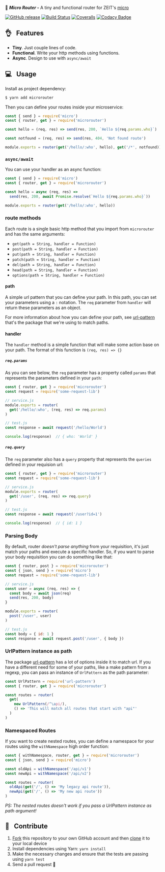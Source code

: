 :station: _**Micro Router -**_ A tiny and functional router for ZEIT's [micro](https://github.com/zeit/micro)

[![GitHub release](https://img.shields.io/github/release/pedronauck/micro-router.svg)]()
[![Build Status](https://travis-ci.org/pedronauck/micro-router.svg?branch=master)](https://travis-ci.org/pedronauck/micro-router)
[![Coveralls](https://img.shields.io/coveralls/pedronauck/micro-router.svg)]()
[![Codacy Badge](https://api.codacy.com/project/badge/Grade/ebdcc3e942b14363a96438b41c770b32)](https://www.codacy.com/app/pedronauck/micro-router?utm_source=github.com&utm_medium=referral&utm_content=pedronauck/micro-router&utm_campaign=Badge_Grade)

## 👌 &nbsp; Features

* **Tiny**. Just couple lines of code.
* **Functional**. Write your http methods using functions.
* **Async**. Design to use with `async/await`

## 💻 &nbsp; Usage

Install as project dependency:

```bash
$ yarn add microrouter
```

Then you can define your routes inside your microservice:

```js
const { send } = require('micro')
const { router, get } = require('microrouter')

const hello = (req, res) => send(res, 200, `Hello ${req.params.who}`)

const notfound = (req, res) => send(res, 404, 'Not found route')

module.exports = router(get('/hello/:who', hello), get('/*', notfound))
```

### `async/await`

You can use your handler as an async function:

```js
const { send } = require('micro')
const { router, get } = require('microrouter')

const hello = async (req, res) =>
  send(res, 200, await Promise.resolve(`Hello ${req.params.who}`))

module.exports = router(get('/hello/:who', hello))
```

### route methods

Each route is a single basic http method that you import from `microrouter` and has the same arguments:

* `get(path = String, handler = Function)`
* `post(path = String, handler = Function)`
* `put(path = String, handler = Function)`
* `patch(path = String, handler = Function)`
* `del(path = String, handler = Function)`
* `head(path = String, handler = Function)`
* `options(path = String, handler = Function)`

#### path

A simple url pattern that you can define your path. In this path, you can set your parameters using a `:` notation. The `req` parameter from `handler` will return these parameters as an object.

For more information about how you can define your path, see [url-pattern](https://github.com/snd/url-pattern) that's the package that we're using to match paths.

#### handler

The `handler` method is a simple function that will make some action base on your path.
The format of this function is `(req, res) => {}`

##### `req.params`

As you can see below, the `req` parameter has a property called `params` that represents the parameters defined in your `path`:

```js
const { router, get } = require('microrouter')
const request = require('some-request-lib')

// service.js
module.exports = router(
  get('/hello/:who', (req, res) => req.params)
)

// test.js
const response = await request('/hello/World')

console.log(response)  // { who: 'World' }
```

##### `req.query`

The `req` parameter also has a `query` property that represents the `queries` defined in your requision url:

```js
const { router, get } = require('microrouter')
const request = require('some-request-lib')

// service.js
module.exports = router(
  get('/user', (req, res) => req.query)
)

// test.js
const response = await request('/user?id=1')

console.log(response)  // { id: 1 }
```

### Parsing Body

By default, router _doesn't parse anything_ from your requisition, it's just match your paths and execute a specific handler. So, if you want to parse your body requisition you can do something like that:

```js
const { router, post } = require('microrouter')
const { json, send } = require('micro')
const request = require('some-request-lib')

// service.js
const user = async (req, res) => {
  const body = await json(req)
  send(res, 200, body)
}

module.exports = router(
  post('/user', user)
)

// test.js
const body = { id: 1 }
const response = await request.post('/user', { body })
```

### UrlPattern instance as path

The package [url-pattern](https://github.com/snd/url-pattern) has a lot of options inside it to match url. If you have a different need for some of your paths, like a make pattern from a regexp, you can pass an instance of `UrlPattern` as the path parameter:

```js
const UrlPattern = require('url-pattern')
const { router, get } = require('microrouter')

const routes = router(
  get(
    new UrlPattern(/^\api/),
    () => 'This will match all routes that start with "api"'
  )
)
```

### Namespaced Routes

If you want to create nested routes, you can define a namespace for your routes using the `withNamespace` high order function:

```js
const { withNamespace, router, get } = require('microrouter')
const { json, send } = require('micro')

const oldApi = withNamespace('/api/v1')
const newApi = withNamespace('/api/v2')

const routes = router(
  oldApi(get('/', () => 'My legacy api route')),
  newApi(get('/', () => 'My new api route'))
)
```

_PS: The nested routes doesn't work if you pass a UrlPattern instance as path argument!_

## 🕺 &nbsp; Contribute

1.  [Fork](https://help.github.com/articles/fork-a-repo/) this repository to your own GitHub account and then [clone](https://help.github.com/articles/cloning-a-repository/) it to your local device
2.  Install dependencies using Yarn: `yarn install`
3.  Make the necessary changes and ensure that the tests are passing using `yarn test`
4.  Send a pull request 🙌
